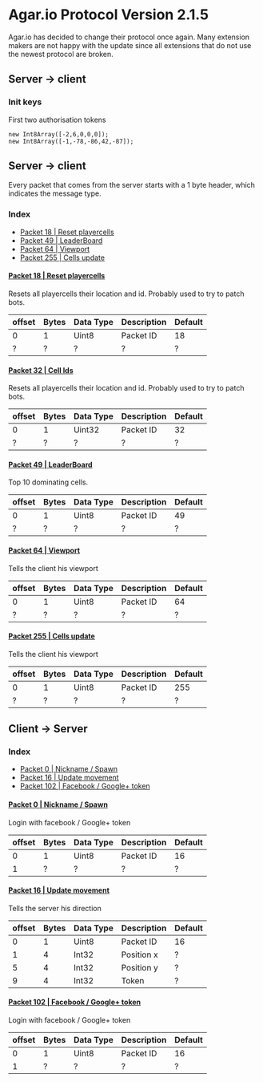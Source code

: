 # Agar.io Protocol Version 2.1.5

Agar.io has decided to change their protocol once again. Many extension makers are not happy with the update since all extensions that do not use the newest protocol are broken.

## Server -> client

### Init keys

First two authorisation tokens
 
    new Int8Array([-2,6,0,0,0]);
    new Int8Array([-1,-78,-86,42,-87]);

## Server -> client

Every packet that comes from the server starts with a 1 byte header, which indicates the message
type.

### Index
 - [Packet 18 | Reset playercells](#serverpacket18)
 - [Packet 49 | LeaderBoard](#serverpacket49)
 - [Packet 64 | Viewport](#serverpacket64)
 - [Packet 255 | Cells update](#serverpacket255)



<a name="serverpacket18" href="#serverpacket18"><h4>Packet 18 | Reset playercells</h4></a>

Resets all playercells their location and id. Probably used to try to patch bots.

|offset|Bytes|Data Type|Description|Default|
|------|-----|---------|-----------|-------|
|0|1|Uint8|Packet ID|18|
|?|?|?|?|?|

<a name="serverpacket32" href="#serverpacket32"><h4>Packet 32 | Cell Ids</h4></a>

Resets all playercells their location and id. Probably used to try to patch bots.

|offset|Bytes|Data Type|Description|Default|
|------|-----|---------|-----------|-------|
|0|1|Uint32|Packet ID|32|
|?|?|?|?|?|


<a name="serverpacket49" href="#serverpacket49"><h4>Packet 49 | LeaderBoard</h4></a>

Top 10 dominating cells.

|offset|Bytes|Data Type|Description|Default|
|------|-----|---------|-----------|-------|
|0|1|Uint8|Packet ID|49|
|?|?|?|?|?|


<a name="serverpacket64" href="#serverpacket64"><h4>Packet 64 | Viewport</h4></a>

Tells the client his viewport

|offset|Bytes|Data Type|Description|Default|
|------|-----|---------|-----------|-------|
|0|1|Uint8|Packet ID|64|
|?|?|?|?|?|

<a name="serverpacket255" href="#serverpacket255"><h4>Packet 255 | Cells update</h4></a>

Tells the client his viewport

|offset|Bytes|Data Type|Description|Default|
|------|-----|---------|-----------|-------|
|0|1|Uint8|Packet ID|255|
|?|?|?|?|?|


## Client -> Server


### Index
 - [Packet 0 | Nickname / Spawn](#clientpacket0)
 - [Packet 16 | Update movement](#clientpacket16)
 - [Packet 102 | Facebook / Google+ token](#clientpacket102)

<a name="clientpacket0" href="#clientpacket0"><h4>Packet 0 | Nickname / Spawn</h4></a>

Login with facebook / Google+ token

|offset|Bytes|Data Type|Description|Default|
|------|-----|---------|-----------|-------|
|0|1|Uint8|Packet ID|16|
|1|?|?|?|?|

<a name="clientpacket16" href="#clientpacket16"><h4>Packet 16 | Update movement</h4></a>

Tells the server his direction

|offset|Bytes|Data Type|Description|Default|
|------|-----|---------|-----------|-------|
|0|1|Uint8|Packet ID|16|
|1|4|Int32|Position x|?|
|5|4|Int32|Position y|?|
|9|4|Int32|Token|?|


<a name="clientpacket102" href="#clientpacket102"><h4>Packet 102 | Facebook / Google+ token</h4></a>

Login with facebook / Google+ token

|offset|Bytes|Data Type|Description|Default|
|------|-----|---------|-----------|-------|
|0|1|Uint8|Packet ID|16|
|1|?|?|?|?|
